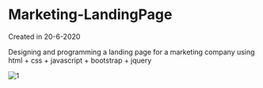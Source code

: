 # Marketing-LandingPage
Created in 20-6-2020

Designing and programming a landing page for a marketing company using html + css + javascript + bootstrap + jquery

![1](https://user-images.githubusercontent.com/28947735/157925988-af146179-b6e8-4c73-991a-a3b765cf1f90.png)

